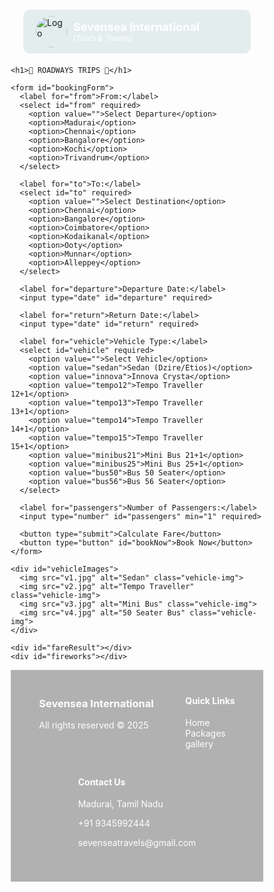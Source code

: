 <!DOCTYPE html>
<html lang="en">
<head>
  <meta charset="UTF-8">
  <title>Travel Booking - Premium Edition</title>
  <link rel="stylesheet" href="https://cdnjs.cloudflare.com/ajax/libs/font-awesome/6.4.0/css/all.min.css" />
  <style>
    * {
      box-sizing: border-box;
    }

    html, body {
      margin: 0;
      padding: 0;
      font-family: 'Poppins', sans-serif;
      background: linear-gradient(to right, #eaafc8, #654ea3);
      color: #222;
      overflow-x: hidden;
      min-height: 100vh;
    }

    body {
      display: flex;
      flex-direction: column;
    }

    main {
      flex: 1;
    }

    .topbar {
      display: flex;
      justify-content: space-between;
      align-items: center;
      background: rgba(0, 100, 100, 0.1);
      padding: 10px 20px;
      border-radius: 10px;
      margin: 20px;
    }

    .logo-area {
      display: flex;
      align-items: center;
      gap: 10px;
    }

    .logo-area img {
      height: 50px;
      width: 50px;
      border-radius: 50%;
      object-fit: cover;
      
    }

    .logo-text {
      color: #fff;
      font-size: 18px;
      line-height: 1.2;
      font-weight: bold;
    }

    .logo-text small {
      font-size: 12px;
      font-weight: normal;
    }

    .icon-area a {
      color: white;
      font-size: 22px;
      margin-left: 15px;
      transition: transform 0.3s ease;
    }

    .icon-area a:hover {
      transform: scale(1.2);
      color: #ffeb3b;
    }

    h1 {
      text-align: center;
      color: #fff;
      text-shadow: 2px 2px #ff4081;
    }

    form {
      max-width: 650px;
      margin: 30px auto;
      background: #ffffffb3;
      padding: 25px;
      border-radius: 20px;
      box-shadow: 0 8px 20px rgba(0, 0, 0, 0.2);
    }

    label {
      display: block;
      margin-top: 15px;
      font-weight: bold;
    }

    input, select {
      width: 100%;
      padding: 10px;
      margin-top: 5px;
      border: 2px solid #ccc;
      border-radius: 8px;
    }

    button {
      margin-top: 20px;
      padding: 12px;
      width: 48%;
      border: none;
      border-radius: 8px;
      cursor: pointer;
      font-weight: bold;
      font-size: 16px;
      background: linear-gradient(45deg, #ff0057, #7a00ff);
      color: white;
      box-shadow: 0 0 10px #ff4081, 0 0 20px #7a00ff;
      transition: all 0.4s ease;
    }

    button:hover {
      box-shadow: 0 0 20px #ff4081, 0 0 30px #7a00ff;
      transform: scale(1.05);
    }

    #bookNow {
      background: linear-gradient(45deg, #00f260, #0575e6);
      float: right;
    }

    #vehicleImages {
      display: flex;
      justify-content: space-around;
      flex-wrap: wrap;
      margin-top: 40px;
    }

    .vehicle-img {
      width: 150px;
      height: auto;
      border: 2px solid #fff;
      border-radius: 15px;
      transition: transform 0.4s ease, box-shadow 0.4s ease;
      margin: 15px;
    }

    .vehicle-img:hover {
      transform: scale(1.1) rotate(45deg);
      box-shadow: 0 5px 20px #ff4081;
    }

    #fareResult {
      max-width: 650px;
      margin: 30px auto;
      background: #ffffffb3;
      padding: 20px;
      border-radius: 15px;
      box-shadow: 0 6px 12px rgba(0, 0, 0, 0.2);
      text-align: center;
      color: #333;
    }

    #fireworks {
      position: fixed;
      top: 0;
      left: 0;
      width: 100%;
      height: 100%;
      background: url('https://media.tenor.com/N1gAsrRpKz4AAAAi/hearts-fireworks.gif') center center no-repeat;
      background-size: cover;
      display: none;
      z-index: 9999;
    }

    footer {
      background: rgba(0, 0, 0, 0.3);
      color: white;
      padding: 20px;
      text-align: center;
      margin-top: auto;
      border-top: 1px solid #ccc;
    }

    footer ul {
      list-style: none;
      padding: 0;
    }

    footer ul li a {
      color: white;
      text-decoration: none;
    }

    footer div {
      margin-bottom: 10px;
    }
  </style>
</head>
<body>

  <main>
    <div class="topbar">
      <div class="logo-area">
        <img src="C:\Users\USER\Downloads\vv-removebg-preview.png" alt="Logo">
        <div class="logo-text">
          Sevensea International<br>
          <small>(Tours & Travels)</small>
        </div>
      </div>
      <div class="icon-area">
        <a href="https://wa.me/919345992444" target="_blank"><i class="fab fa-whatsapp"></i></a>
        <a href="https://www.instagram.com/sevensea.international" target="_blank"><i class="fab fa-instagram"></i></a>
        <a href="https://sevenseaholidays.com" target="_blank"><i class="fas fa-globe"></i></a>
      </div>
    </div>

    <h1>🌟 ROADWAYS TRIPS 🌟</h1>

    <form id="bookingForm">
      <label for="from">From:</label>
      <select id="from" required>
        <option value="">Select Departure</option>
        <option>Madurai</option>
        <option>Chennai</option>
        <option>Bangalore</option>
        <option>Kochi</option>
        <option>Trivandrum</option>
      </select>

      <label for="to">To:</label>
      <select id="to" required>
        <option value="">Select Destination</option>
        <option>Chennai</option>
        <option>Bangalore</option>
        <option>Coimbatore</option>
        <option>Kodaikanal</option>
        <option>Ooty</option>
        <option>Munnar</option>
        <option>Alleppey</option>
      </select>

      <label for="departure">Departure Date:</label>
      <input type="date" id="departure" required>

      <label for="return">Return Date:</label>
      <input type="date" id="return" required>

      <label for="vehicle">Vehicle Type:</label>
      <select id="vehicle" required>
        <option value="">Select Vehicle</option>
        <option value="sedan">Sedan (Dzire/Etios)</option>
        <option value="innova">Innova Crysta</option>
        <option value="tempo12">Tempo Traveller 12+1</option>
        <option value="tempo13">Tempo Traveller 13+1</option>
        <option value="tempo14">Tempo Traveller 14+1</option>
        <option value="tempo15">Tempo Traveller 15+1</option>
        <option value="minibus21">Mini Bus 21+1</option>
        <option value="minibus25">Mini Bus 25+1</option>
        <option value="bus50">Bus 50 Seater</option>
        <option value="bus56">Bus 56 Seater</option>
      </select>

      <label for="passengers">Number of Passengers:</label>
      <input type="number" id="passengers" min="1" required>

      <button type="submit">Calculate Fare</button>
      <button type="button" id="bookNow">Book Now</button>
    </form>

    <div id="vehicleImages">
      <img src="v1.jpg" alt="Sedan" class="vehicle-img">
      <img src="v2.jpg" alt="Tempo Traveller" class="vehicle-img">
      <img src="v3.jpg" alt="Mini Bus" class="vehicle-img">
      <img src="v4.jpg" alt="50 Seater Bus" class="vehicle-img">
    </div>

    <div id="fareResult"></div>
    <div id="fireworks"></div>
  </main>

  <footer>
    <div style="display: flex; flex-wrap: wrap; justify-content: space-around; text-align: left;">
      <div>
        <h3>Sevensea International</h3>
        <p>All rights reserved © 2025</p>
      </div>
      <div>
        <h4>Quick Links</h4>
        <ul>
          <li><a href="#">Home</a></li>
          <li><a href="https://sevenseaholidays.com/packages/">Packages</a></li>
          <li><a href="https://sevenseaholidays.com/gallery/">gallery</a></li>
        </ul>
      </div>
      <div>
        <h4>Contact Us</h4>
        <p><i class="fas fa-map-marker-alt"></i> Madurai, Tamil Nadu</p>
        <p><i class="fas fa-phone"></i> +91 9345992444</p>
        <p><i class="fas fa-envelope"></i> sevenseatravels@gmail.com</p>
      </div>
    </div>
  </footer>

  <script>
    const vehicleRates = {
      sedan: { rate: 14, bata: 500 },
      innova: { rate: 18, bata: 600 },
      tempo12: { rate: 20, bata: 700 },
      tempo13: { rate: 21, bata: 700 },
      tempo14: { rate: 22, bata: 700 },
      tempo15: { rate: 23, bata: 800 },
      minibus21: { rate: 27, bata: 900 },
      minibus25: { rate: 29, bata: 900 },
      bus50: { rate: 45, bata: 500 },
      bus56: { rate: 58, bata: 500 }
    };

    document.getElementById('bookingForm').addEventListener('submit', function(e) {
      e.preventDefault();

      const from = document.getElementById('from').value;
      const to = document.getElementById('to').value;
      const departure = new Date(document.getElementById('departure').value);
      const returnDate = new Date(document.getElementById('return').value);
      const vehicle = document.getElementById('vehicle').value;

      const days = Math.ceil((returnDate - departure) / (1000 * 60 * 60 * 24)) + 1;
      const rateInfo = vehicleRates[vehicle];
      const approxKmsPerDay = 250;
      const totalKms = approxKmsPerDay * days;
      const baseFare = (rateInfo.rate * totalKms) + (rateInfo.bata * days) + 500;

      document.getElementById('fareResult').innerHTML = `
        <h2>Fare Estimate</h2>
        <p>From: <b>${from}</b> | To: <b>${to}</b></p>
        <p>Vehicle: <b>${vehicle.replace(/([A-Z])/g, ' $1')}</b></p>
        <p>Duration: <b>${days} Days</b></p>
        <p>Total Fare: <b>₹${baseFare}</b></p>
        <small>Includes: Driver Bata, Toll, Parking</small>
      `;
    });

    document.getElementById('bookNow').addEventListener('click', function() {
      const fireworks = document.getElementById('fireworks');
      fireworks.style.display = 'block';
      setTimeout(() => fireworks.style.display = 'none', 4000);
      alert("Booking confirmed! Our team will contact you soon.");
    });
  </script>

</body>
</html>
